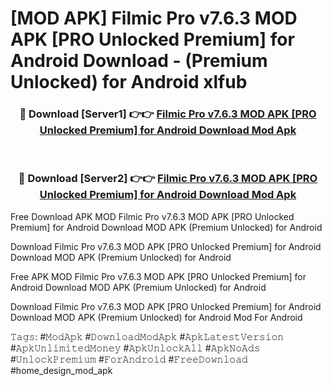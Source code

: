 # [MOD APK] Filmic Pro v7.6.3 MOD APK [PRO Unlocked Premium] for Android Download - (Premium Unlocked) for Android xlfub



<div align="center">
<h3>🔴 Download [Server1] 👉👉 <a href="https://momento.my/?title=Filmic_Pro_v7.6.3_MOD_APK_[PRO_Unlocked_Premium]_for_Android_Download">Filmic Pro v7.6.3 MOD APK [PRO Unlocked Premium] for Android Download Mod Apk</a></h3><br>

<h3>🔴 Download [Server2] 👉👉 <a href="https://momento.my/?title=Filmic_Pro_v7.6.3_MOD_APK_[PRO_Unlocked_Premium]_for_Android_Download">Filmic Pro v7.6.3 MOD APK [PRO Unlocked Premium] for Android Download Mod Apk</a></h3>
</div>



Free Download APK MOD Filmic Pro v7.6.3 MOD APK [PRO Unlocked Premium] for Android Download MOD APK (Premium Unlocked) for Android

Download Filmic Pro v7.6.3 MOD APK [PRO Unlocked Premium] for Android Download MOD APK (Premium Unlocked) for Android

Free APK MOD Filmic Pro v7.6.3 MOD APK [PRO Unlocked Premium] for Android Download MOD APK (Premium Unlocked) for Android

Download Filmic Pro v7.6.3 MOD APK [PRO Unlocked Premium] for Android Download MOD APK (Premium Unlocked) for Android Mod For Android

𝚃𝚊𝚐𝚜: #𝙼𝚘𝚍𝙰𝚙𝚔 #𝙳𝚘𝚠𝚗𝚕𝚘𝚊𝚍𝙼𝚘𝚍𝙰𝚙𝚔 #𝙰𝚙𝚔𝙻𝚊𝚝𝚎𝚜𝚝𝚅𝚎𝚛𝚜𝚒𝚘𝚗 #𝙰𝚙𝚔𝚄𝚗𝚕𝚒𝚖𝚒𝚝𝚎𝚍𝙼𝚘𝚗𝚎𝚢 #𝙰𝚙𝚔𝚄𝚗𝚕𝚘𝚌𝚔𝙰𝚕𝚕 #𝙰𝚙𝚔𝙽𝚘𝙰𝚍𝚜 #𝚄𝚗𝚕𝚘𝚌𝚔𝙿𝚛𝚎𝚖𝚒𝚞𝚖 #𝙵𝚘𝚛𝙰𝚗𝚍𝚛𝚘𝚒𝚍 #𝙵𝚛𝚎𝚎𝙳𝚘𝚠𝚗𝚕𝚘𝚊𝚍 #home_design_mod_apk
